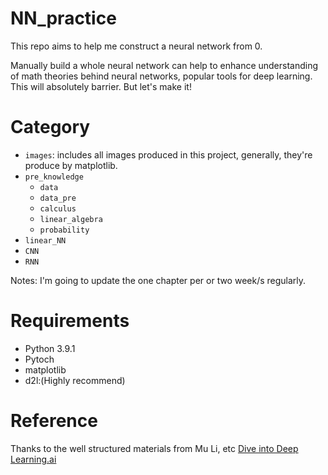# NN_practice

This repo aims to help me construct a neural network from 0.

Manually build a whole neural network can help to enhance understanding of math theories behind neural networks, popular tools for deep learning. This will absolutely barrier. But let's make it!

# Category

- `images`: includes all images produced in this project, generally, they're produce by matplotlib.
- `pre_knowledge`
  - `data`
  - `data_pre`
  - `calculus`
  - `linear_algebra`
  - `probability`
- `linear_NN`
- `CNN`
- `RNN`

Notes: I'm going to update the one chapter per or two week/s regularly.

# Requirements

- Python 3.9.1
- Pytoch
- matplotlib
- d2l:(Highly recommend)

# Reference

Thanks to the well structured materials from Mu Li, etc [Dive into Deep Learning.ai](https://github.com/edithlzh/d2l-zh)
